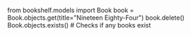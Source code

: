 from bookshelf.models import Book book = Book.objects.get(title="Nineteen Eighty-Four") book.delete() Book.objects.exists() # Checks if any books exist
